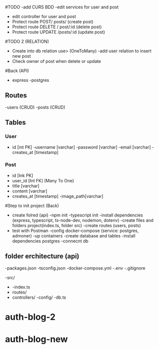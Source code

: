 #TODO
-add CURS BDD
-edit services for user and post

- edit controller for user and post
- Protect route POST/ posts/ (create post)
- Protect route DELETE / post/:id (delete post)
- Protect route UPDATE /posts/:id (update post)

#TODO 2 (RELATION)

- Create into db relation use> (OneToMany)
  -add user relation to insert new post
- Check owner of post when delete or update

#Back (API)

- express
  -postgres

## Routes

-users (CRUD)
-posts (CRUD)

## Tables

### User

- id [int PK]
  -username [varchar]
  -password [varchar]
  -email [varchar]
  -creates_at [timestamp]

### Post

- id [Ink PK]
- user_id [Int FK] (Many To One)
- title [varchar]
- content [varchar]
- creates_at [timestamp]
  -image_path[varchar]

#Step to init project (Back)

- create folred (api)
  -npm init
  -typescript init
  -install dependencies (express, typescript, ts-node-dev, nodemon, dotenv)
  -create files and folders project(index.ts, folder src)
  -create routes (users, posts)
- test with Postman
  -config docker-compose (service: postgres, admoner)
  -up containers
  -create database and tables
  -install dependencies postgres
  -connecnt db

## folder erchitecture (api)

-packages.json
-tsconfig.json
-docker-compose.yml
-.env
-.gitignore

-src/

- -index.ts
- routes/
- controllers/
  -config/
  -db.ts

# auth-blog-2
# auth-blog-new
